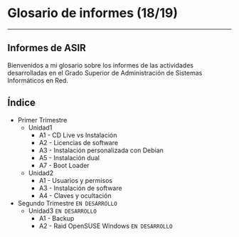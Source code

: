 
# Glosario de informes (18/19)

---

## Informes de ASIR

Bienvenidos a mi glosario sobre los informes de las actividades desarrolladas en el Grado Superior de Administración de Sistemas Informáticos en Red.

## Índice

- Primer Trimestre
  - Unidad1
    - A1 - CD Live vs Instalación
    - A2 - Licencias de software
    - A3 - Instalación personalizada con Debian
    - A5 - Instalación dual
    - A7 - Boot Loader
  - Unidad2
    - A1 - Usuarios y permisos
    - A3 - Instalación de software
    - A4 - Claves y ocultación
- Segundo Trimestre `EN DESARROLLO`
  - Unidad3 `EN DESARROLLO`
    - A1 - Backup
    - A2 - Raid OpenSUSE Windows `EN DESARROLLO`

